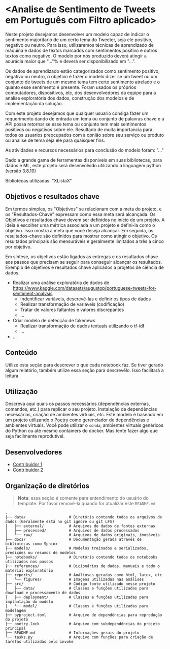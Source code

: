 # <Analise de Sentimento de Tweets em Português com Filtro aplicado>

Neste projeto desejamos desenvolver um modelo capaz de indicar o sentimento majoritario de um certo tema do Tweeter, seja ele positivo, negativo ou neutro. Para isso, utilizaremos técnicas de aprendizado de máquina e dados de textos marcados com sentimentos positivo e outros textos como negativo. O modelo por nós produzido deverá atingir a acurácia maior que "..."% e deverá ser disponibilizado em "...".

Os dados de aprendizado estão categorizados como sentimento positivo, negativo ou neutro, o objetivo é fazer o modelo dizer se um tweet ou um conjunto de tweets de um mesmo tema tem certo sentimento atrelado e o quanto esse sentimento é presente. Foram usados os próprios computadores, dispositivos, etc, dos desenvolvedores da equipe para a análise exploratória dos dados, construção dos modelos e de implementação da solução.

Com este projeto desejamos que qualquer usuario consiga fazer um requerimento dando de entrada um tema ou conjunto de palavras chave e a API possa retornar se esse tema ou conjunto tem mais sentimentos positivos ou negativos sobre ele. Resultado de muita importancia para todos os usuarios preocupados com a opnião sobre seu serviço ou produto ou analise de tema seja ele para quaisquer fins.

As atividades e recursos necessários para conclusão do modelo foram: "..."

Dado a grande gama de ferramentas disponiveis em suas bibliotecas, para dados e ML, este projeto será desenvolvido utilizando a linguagem python (versão 3.8.10)

Bibliotecas utilizadas: "XListaX"

## Objetivos e resultados chave
Em termos simples, os "Objetivos" se relacionam com a meta do projeto, e os "Resultados-Chave" expressam como essa meta será alcançada. Os Objetivos e resultados chave devem ser definidos no início de um projeto. A ideia é escolher uma métrica associada a um projeto e defini-la como o objetivo. Isso mostra a meta que você deseja alcançar. Em seguida, os resultados-chave são definidos para mostrar como atingir o objetivo. Os resultados principais são mensuráveis ​​e geralmente limitados a três a cinco por objetivo.

Em síntese, os objetivos estão ligados as entregas e os resultados chave aos passos que precisam se seguir para conseguir alcançar os resultados. Exemplo de objetivos e resultados chave aplicados a projetos de ciência de dados.

 - Realizar uma análise exploratória de dados de <https://www.kaggle.com/datasets/augustop/portuguese-tweets-for-sentiment-analysis>
    - Indentificar variáveis, descrevê-las e definir os tipos de dados
    - Realizar transformação de variáveis (codificação)
    - Tratar de valores faltantes e valores discrepantes
    - ...
 - Criar modelo de detecção de fakenews
    - Realizar transformação de dados textuais utilizando o tf-idf
    - ...
 - ...

## Conteúdo

Utilize esta seção para descrever o que cada notebook faz. Se tiver gerado algum relatório, também utilize essa seção para descrevêlo. Isso facilitará a leitura.

## Utilização

Descreva aqui quais os passos necessários (dependências externas, comandos, etc.) para replicar o seu projeto. Instalação de dependências necessárias, criação de ambientes virtuais, etc. Este modelo é baseado em um projeto utilizando o [Poetry](https://python-poetry.org/) como gerenciador de dependências e ambientes virtuais. Você pode utilizar o `conda`, ambientes virtuais genéricos do Python ou até mesmo containers do docker. Mas tente fazer algo que seja facilmente reprodutível.

## Desenvolvedores
 - [Contribuidor 1](http://github.com/contribuidor_1)
 - [Contribuidor 2](http://github.com/contribuidor_2)

## Organização de diretórios

> **Nota**: essa seção é somente para entendimento do usuário do template. Por favor removê-la quando for atualizar este `README.md`

```
.
├── data/                   # Diretório contendo todos os arquivos de dados (Geralmente está no git ignore ou git LFS)
│   ├── external/           # Arquivos de dados de fontes externas
│   ├── processed/          # Arquivos de dados processados
│   └── raw/                # Arquivos de dados originais, imutáveis
├── docs/                   # Documentação gerada através de bibliotecas como Sphinx
├── models/                 # Modelos treinados e serializados, predições ou resumos de modelos
├── notebooks/              # Diretório contendo todos os notebooks utilizados nos passos
├── references/             # Dicionários de dados, manuais e todo o material exploratório
├── reports/                # Análioses geradas como html, latex, etc
│   └── figures/            # Imagens utilizadas nas análises
├── src/                    # Código fonte utilizado nesse projeto
│   ├── data/               # Classes e funções utilizadas para download e processamento de dados
│   ├── deployment/         # Classes e funções utilizadas para implantação do modelo
│   └── model/              # Classes e funções utilizadas para modelagem
├── pyproject.toml          # Arquivo de dependências para reprodução do projeto
├── poetry.lock             # Arquivo com subdependências do projeto principal
├── README.md               # Informações gerais do projeto
└── tasks.py                # Arquivo com funções para criação de tarefas utilizadas pelo invoke

```
